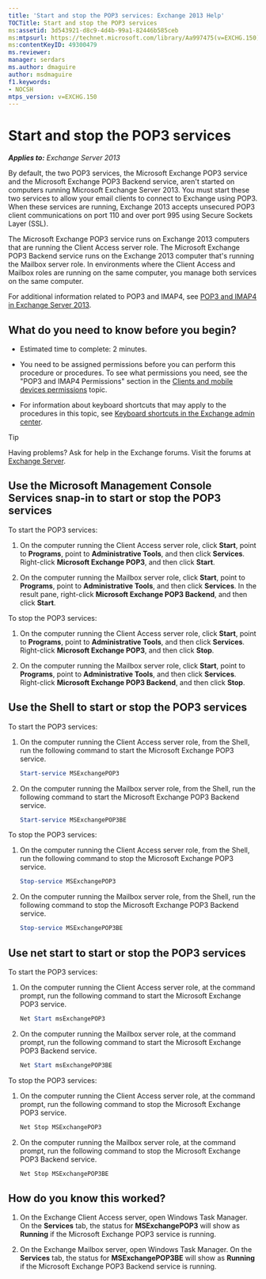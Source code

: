 ```yaml
---
title: 'Start and stop the POP3 services: Exchange 2013 Help'
TOCTitle: Start and stop the POP3 services
ms:assetid: 3d543921-d8c9-4d4b-99a1-82446b585ceb
ms:mtpsurl: https://technet.microsoft.com/library/Aa997475(v=EXCHG.150)
ms:contentKeyID: 49300479
ms.reviewer: 
manager: serdars
ms.author: dmaguire
author: msdmaguire
f1.keywords:
- NOCSH
mtps_version: v=EXCHG.150
---
```


# Start and stop the POP3 services

_**Applies to:** Exchange Server 2013_

By default, the two POP3 services, the Microsoft Exchange POP3 service and the Microsoft Exchange POP3 Backend service, aren't started on computers running Microsoft Exchange Server 2013. You must start these two services to allow your email clients to connect to Exchange using POP3. When these services are running, Exchange 2013 accepts unsecured POP3 client communications on port 110 and over port 995 using Secure Sockets Layer (SSL).

The Microsoft Exchange POP3 service runs on Exchange 2013 computers that are running the Client Access server role. The Microsoft Exchange POP3 Backend service runs on the Exchange 2013 computer that's running the Mailbox server role. In environments where the Client Access and Mailbox roles are running on the same computer, you manage both services on the same computer.

For additional information related to POP3 and IMAP4, see [POP3 and IMAP4 in Exchange Server 2013](pop3-and-imap4-in-exchange-server-2013-exchange-2013-help.md).

## What do you need to know before you begin?

- Estimated time to complete: 2 minutes.

- You need to be assigned permissions before you can perform this procedure or procedures. To see what permissions you need, see the "POP3 and IMAP4 Permissions" section in the [Clients and mobile devices permissions](clients-and-mobile-devices-permissions-exchange-2013-help.md) topic.

- For information about keyboard shortcuts that may apply to the procedures in this topic, see [Keyboard shortcuts in the Exchange admin center](keyboard-shortcuts-in-the-exchange-admin-center-2013-help.md).

> [!TIP]
> Having problems? Ask for help in the Exchange forums. Visit the forums at [Exchange Server](https://go.microsoft.com/fwlink/p/?linkid=60612).

## Use the Microsoft Management Console Services snap-in to start or stop the POP3 services

To start the POP3 services:

1. On the computer running the Client Access server role, click **Start**, point to **Programs**, point to **Administrative Tools**, and then click **Services**. Right-click **Microsoft Exchange POP3**, and then click **Start**.

2. On the computer running the Mailbox server role, click **Start**, point to **Programs**, point to **Administrative Tools**, and then click **Services**. In the result pane, right-click **Microsoft Exchange POP3 Backend**, and then click **Start**.

To stop the POP3 services:

1. On the computer running the Client Access server role, click **Start**, point to **Programs**, point to **Administrative Tools**, and then click **Services**. Right-click **Microsoft Exchange POP3**, and then click **Stop**.

2. On the computer running the Mailbox server role, click **Start**, point to **Programs**, point to **Administrative Tools**, and then click **Services**. Right-click **Microsoft Exchange POP3 Backend**, and then click **Stop**.

## Use the Shell to start or stop the POP3 services

To start the POP3 services:

1. On the computer running the Client Access server role, from the Shell, run the following command to start the Microsoft Exchange POP3 service.

   ```powershell
   Start-service MSExchangePOP3
   ```

2. On the computer running the Mailbox server role, from the Shell, run the following command to start the Microsoft Exchange POP3 Backend service.

   ```powershell
   Start-service MSExchangePOP3BE
   ```

To stop the POP3 services:

1. On the computer running the Client Access server role, from the Shell, run the following command to stop the Microsoft Exchange POP3 service.

   ```powershell
   Stop-service MSExchangePOP3
   ```

2. On the computer running the Mailbox server role, from the Shell, run the following command to stop the Microsoft Exchange POP3 Backend service.

   ```powershell
   Stop-service MSExchangePOP3BE
   ```

## Use net start to start or stop the POP3 services

To start the POP3 services:

1. On the computer running the Client Access server role, at the command prompt, run the following command to start the Microsoft Exchange POP3 service.

   ```powershell
   Net Start msExchangePOP3
   ```

2. On the computer running the Mailbox server role, at the command prompt, run the following command to start the Microsoft Exchange POP3 Backend service.

   ```powershell
   Net Start msExchangePOP3BE
   ```

To stop the POP3 services:

1. On the computer running the Client Access server role, at the command prompt, run the following command to stop the Microsoft Exchange POP3 service.

   ```powershell
   Net Stop MSExchangePOP3
   ```

2. On the computer running the Mailbox server role, at the command prompt, run the following command to stop the Microsoft Exchange POP3 Backend service.

   ```powershell
   Net Stop MSExchangePOP3BE
   ```

## How do you know this worked?

1. On the Exchange Client Access server, open Windows Task Manager. On the **Services** tab, the status for **MSExchangePOP3** will show as **Running** if the Microsoft Exchange POP3 service is running.

2. On the Exchange Mailbox server, open Windows Task Manager. On the **Services** tab, the status for **MSExchangePOP3BE** will show as **Running** if the Microsoft Exchange POP3 Backend service is running.
